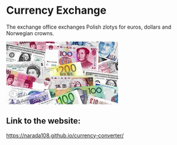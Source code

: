 # Currency Exchange
The exchange office exchanges Polish zlotys for euros, dollars and Norwegian crowns.

![money](https://github.com/Narada108/currency-converter/blob/main/images/money.jpg?raw=true)

## Link to the website:
https://narada108.github.io/currency-converter/

